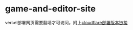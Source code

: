 # game-and-editor-site

vercel部署网页需要翻墙才可访问，附上[cloudflare部署版本链接](https://game-and-editor-site.pages.dev/) 
